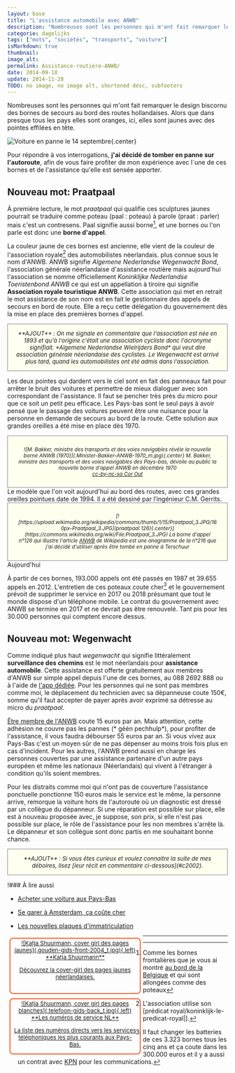 ```yaml
---
layout: base
title: "L'assistance automobile avec ANWB"
description: "Nombreuses sont les personnes qui m'ont fait remarquer le design biscornu des bornes de secours au bord des routes hollandaises. Alors que dans presque tous les"
categorie: dagelijks
tags: ["mots", "sociétés", "transports", "voiture"]
isMarkdown: true
thumbnail: 
image_alt: 
permalink: Assistance-routiere-ANWB/
date: 2014-09-18
update: 2014-11-28
TODO: no image, no image alt, shortened desc, subfooters
---
```


Nombreuses sont les personnes qui m'ont fait remarquer le design biscornu des bornes de secours au bord des routes hollandaises. Alors que dans presque tous les pays elles sont oranges, ici, elles sont jaunes avec des pointes effilées en tête.

![Voiture en panne le 14 septembre](.voiture-en-panne-le-2014-0914_m.jpg){.center}

Pour répondre à vos interrogations, **j'ai décidé de tomber en panne sur l'autoroute**, afin de vous faire profiter de mon expérience avec l´une de ces bornes et de l'assistance qu'elle est sensée apporter.

## Nouveau mot: Praatpaal

À première lecture, le mot *praatpaal* qui qualifie ces sculptures jaunes pourrait se traduire comme poteau (paal : poteau) à parole (praat : parler) mais c'est un contresens. Paal signifie aussi borne[^1], et une bornes ou l'on parle est donc une **borne d'appel**. 

La couleur jaune de ces bornes est ancienne, elle vient de la couleur de l'association royale[^2] des automobilistes néerlandais. plus connue sous le nom d'ANWB. ANWB signifie *Algemene Nederlandse Wegenwacht Bond*, l'association générale néerlandaise d'assistance routière mais aujourd'hui l'association se nomme officiellement *Koninklijke Nederlandse Toeristenbond ANWB* ce qui est un appellation à tiroire qui signifie **Association royale touristique ANWB**. Cette association qui met en retrait le mot assistance de son nom est en fait le gestionnaire des appels de secours en bord de route. Elle a reçu cette délégation du gouvernement dès la mise en place des premières bornes d'appel.

<!-- HTML -->
<div style="border:1px solid grey; background-color:#FFFFf0; font-size:small; width=530px; text-align:center; padding:1em; font-style:italic;">
<!-- / HTML -->
**AJOUT** : On me signale en commentaire que l'association est née en 1893 et qu'à l'origine c'était une association cycliste donc l'acronyme signifiait. *Algemene Nederlandse Wielrijders Bond* qui veut dire association générale néerlandaise des cyclistes. Le Wegenwacht est arrivé plus tard, quand les automobilistes ont été admis dans l'association.
<!-- HTML -->
</div>
<!-- / HTML -->

Les deux pointes qui dardent vers le ciel sont en fait des panneaux fait pour arrêter le bruit des voitures et permettre de mieux dialoguer avec son correspondant de l'assistance. Il faut se pencher très près du micro pour que ce soit un petit peu efficace. Les Pays-bas sont le seul pays à avoir pensé que le passage des voitures peuvent être une nuisance pour la personne en demande de secours au bord de la route. Cette solution aux grandes oreilles a été mise en place dès 1970. 
<!-- HTML -->
<div style="border:1px solid grey; background-color:#FFFFEE; font-size:smaller; width=530px; text-align:center; padding:2em; font-style:italic;">
<!-- / HTML -->
![M. Bakker, ministre des transports et des voies navigables révèle la nouvelle borne ANWB (1970)](.Minister-Bakker-ANWB-1970_m.jpg){.center}
<!-- HTML -->
M. Bakker, ministre des transports et des voies navigables des Pays-bas, dévoile au public la nouvelle borne d'appel ANWB en décembre 1970<br/>
<a href="http://www.anp-archief.nl/page/2249049/nl">cc-by-nc-sa Cor Out</a>
</div>
<!-- / HTML -->
Le modèle que l'on voit aujourd'hui au bord des routes, avec ces grandes oreilles pointues date de 1994. Il a été dessiné par l’ingénieur C.M. Gerrits.
<!-- HTML -->
<div style="border:1px solid grey; background-color:#FFFFEE; font-size:smaller; width=530px; text-align:center; padding:2em; font-style:italic;">
<!-- / HTML -->
[![https://upload.wikimedia.org/wikipedia/commons/thumb/1/15/Praatpaal_3.JPG/160px-Praatpaal_3.JPG](praatpaal 126){.center}](https://commons.wikimedia.org/wiki/File:Praatpaal_3.JPG)
<!-- HTML -->
La borne d'appel n°126 qui illustre l'article  <a href="https://nl.wikipedia.org/wiki/ANWB">ANWB</a> de Wikipedia est une anagramme de la n°216 que j'ai décidé d'utiliser après être tombé en panne à Terschuur
</div>
<!-- / HTML -->
Aujourd'hui 

À partir de ces bornes, 193.000 appels ont été passés en 1987 et 39.655 appels en 2012. L'entretien de ces poteaux coute cher[^3] et le gouvernement prévoit de supprimer le service en 2017 ou 2018 présumant que tout le monde dispose d'un téléphone mobile. Le contrat du gouvernement avec ANWB se termine en 2017 et ne devrait pas être renouvelé. Tant pis pour les 30.000 personnes qui comptent encore dessus.

## Nouveau mot: Wegenwacht

Comme indiqué plus haut *wegenwacht* qui signifie littéralement **surveillance des chemins** est le mot néerlandais pour **assistance automobile**. Cette assistance est offerte gratuitement aux membres d'ANWB sur simple appel depuis l'une de ces bornes, au 088 2692 888 ou à l'aide de [l'app dédiée](http://www.anwb.nl/mobiel/wegenwacht). Pour les personnes qui ne sont pas membres comme moi, le déplacement du technicien avec sa dépanneuse coute 150€, somme qu'il faut accepter de payer après avoir exprimé sa détresse au micro du *praatpaal*.

[Être membre de l'ANWB](http://www.anwb.nl/lidmaatschap) coute 15 euros par an. Mais attention, cette adhésion ne couvre pas les pannes (* géén pechhulp*), pour profiter de l'assistance, il vous faudra débourser 55 euros par an. Si vous vivez aux Pays-Bas c'est un moyen sûr de ne pas dépenser au moins trois fois plus en cas d'incident. Pour les autres, l'ANWB prend aussi en charge les personnes couvertes par une assistance partenaire d'un autre pays européen et même les nationaux (Néerlandais) qui vivent à l'étranger à condition qu'ils soient membres.

Pour les distraits comme moi qui n'ont pas de couverture l'assistance ponctuelle ponctionne 150 euros mais le service est le même, la personne arrive, remorque la voiture hors de l'autoroute où un diagnostic est dressé par un collègue du dépanneur. Si une réparation est possible sur place, elle est à nouveau proposée avec, je suppose, son prix, si elle n'est pas possible sur place, le rôle de l'assistance pour les non membres s'arrête là. Le dépanneur et son collègue sont donc partis en me souhaitant bonne chance.

<!-- HTML -->
<div style="border:1px solid grey; background-color:#FFFFf0; font-size:small; width=530px; text-align:center; padding:1em; font-style:italic;">
<!-- / HTML -->
**AJOUT** : Si vous êtes curieux et voulez connaitre la suite de mes déboires, lisez [leur récit en commentaire ci-dessous](#c2002).
<!-- HTML -->
</div>
<!-- / HTML -->

!### À lire aussi

* [Acheter une voiture aux Pays-Bas](/acheter-une-voiture-aux-pays-bas)

* [Se garer à Amsterdam, ça coûte cher](/a-amsterdam-se-garer-coute-cher)

* [Les nouvelles plaques d'immatriculation](/les-nouvelles-plaques-d-immatriculation)


<!-- HTML -->
<div style="border:2px solid #FF5521; border-radius:8px; text-align:center; font-size:small; padding:2px 8px; margin:5px; width:280px; float:left; height:120px;">
<a href="/Katja-Shuurmann-cover-girl-pages-jaunes" title="Katja Shuurmann, la cover girl de Gouden Gids">
<!-- / HTML -->
![Katja Shuurmann, cover girl des pages jaunes](.gouden-gids-front-2004_t.jpg){.left}
**Katja Shuurmann**  
  
Découvrez la cover-girl des pages jaunes néerlandaises.
<!-- HTML -->
</a></div>
<!-- / HTML -->

<!-- HTML -->
<div style="border:2px solid #FF5521; border-radius:8px; text-align:center; font-size:small; padding:2px 8px; margin:5px; width:280px; float:left; height:120px;">
<a href="/les-numeros-utiles" title="Les numéros de services au tarif normal">
<!-- / HTML -->
![Katja Shuurmann, cover girl des pages blanches](.telefoon-gids-back_t.jpg){.left}
**Les numéros de service NL**  
  
La liste des numéros directs vers les services téléphoniques les plus courants aux Pays-Bas.
<!-- HTML -->
</a></div>
<!-- / HTML -->
---
[^1]: Comme les bornes frontalières que je vous ai montré [au bord de la Belgique](/au-bord-de-la-belgique) et qui sont allongées comme des poteaux
[^2]: L'association utilise son [prédicat royal/koninklijk-le-predicat-royal|].
[^3]: Il faut changer les batteries de ces 3.323 bornes tous les cinq ans et ça coute dans les 300.000 euros et il y a aussi un contrat avec [KPN](/?q=kpn) pour les communications.
<!-- post notes:
http://wiki.roncalli.nu/images/2/20/Anwb-auto.jpg 

http://www.wegenwiki.nl/Praatpaal 
musique : http://www.peterkoelewijn.nl/discografie/single/singles60/singles60_027.html 

Le premier poteau pour parler dévoilé par le ministre 
http://www.anp-archief.nl/page/2249049/nl
http://www.anp-archief.nl/page/2146610/nl 
Chatroulette
http://pickle-factory.pr.co/5421-chatroulette-op-een-anwb-praatpaal 
 
De praatpaal is nog een blijvertje
http://www.autoblog.nl/nieuws/de-dagen-van-de-praatpaal-zijn-geteld-59517
De dagen van de praatpaal zijn geteld
http://www.autoblog.nl/nieuws/de-dagen-van-de-praatpaal-zijn-geteld-59517 
http://www.wijzigjepolis.nl/2012/02/anwb-10-voordelen-waarom-jij-lid-zou-moeten-worden/
--->
